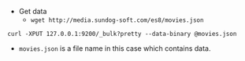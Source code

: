 - Get data
    - `wget http://media.sundog-soft.com/es8/movies.json`


```shell
curl -XPUT 127.0.0.1:9200/_bulk?pretty --data-binary @movies.json
```
- `movies.json` is a file name in this case which contains data.
